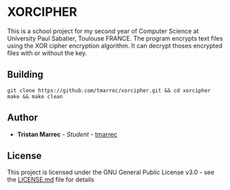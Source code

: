 # XORCIPHER

This is a school project for my second year of Computer Science at University Paul Sabatier, Toulouse FRANCE.
The program encrypts text files using the XOR cipher encryption algorithm.
It can decrypt thoses encrypted files with or without the key.


## Building

```shell
git clone https://github.com/tmarrec/xorcipher.git && cd xorcipher
make && make clean
```

## Author

* **Tristan Marrec** - *Student* - [tmarrec](https://github.com/tmarrec)

## License

This project is licensed under the GNU General Public License v3.0 - see the [LICENSE.md](LICENSE.md) file for details
